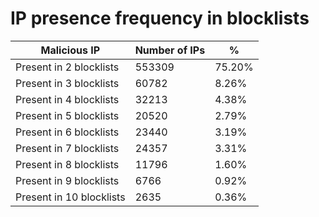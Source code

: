 # IP presence frequency in blocklists
| Malicious IP | Number of IPs | % |
|----|----|----|
| Present in 2 blocklists | 553309 | 75.20% |
| Present in 3 blocklists | 60782 | 8.26% |
| Present in 4 blocklists | 32213 | 4.38% |
| Present in 5 blocklists | 20520 | 2.79% |
| Present in 6 blocklists | 23440 | 3.19% |
| Present in 7 blocklists | 24357 | 3.31% |
| Present in 8 blocklists | 11796 | 1.60% |
| Present in 9 blocklists | 6766 | 0.92% |
| Present in 10 blocklists | 2635 | 0.36% |
